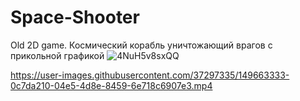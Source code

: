 # Space-Shooter
Old 2D game. Космический корабль уничтожающий врагов с прикольной графикой
![4NuH5v8sxQQ](https://user-images.githubusercontent.com/37297335/149663325-2041abb1-d2b1-4c9c-9aed-8bd058f2189c.jpg)


https://user-images.githubusercontent.com/37297335/149663333-0c7da210-04e5-4d8e-8459-6e718c6907e3.mp4

